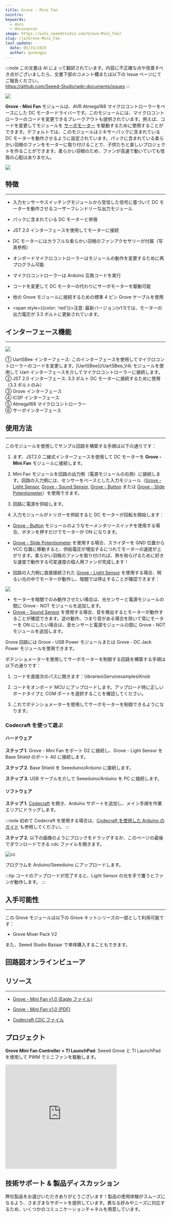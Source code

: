 ```yaml
---
title: Grove - Mini Fan
nointro:
keywords:
  - docs
  - docusaurus
image: https://wiki.seeedstudio.com/Grove-Mini_Fan/
slug: /ja/Grove-Mini_Fan
last_update:
  date: 05/15/2025
  author: gunengyu
---
```

:::note
この文書は AI によって翻訳されています。内容に不正確な点や改善すべき点がございましたら、文書下部のコメント欄または以下の Issue ページにてご報告ください。  
https://github.com/Seeed-Studio/wiki-documents/issues
:::

![](https://files.seeedstudio.com/wiki/Grove-Mini_Fan/img/Mini_Fan%20head.jpg)

**Grove - Mini Fan** モジュールは、AVR Atmega168 マイクロコントローラーをベースにした DC モータードライバーです。このモジュールには、マイクロコントローラーのコードを変更できるブレークアウトも提供されています。例えば、コードを変更してモジュールを [サーボモーター](https://en.wikipedia.org/wiki/Servomotor) を駆動するために使用することができます。デフォルトでは、このモジュールはミキサーパックに含まれている DC モーターを動作させるように設定されています。パックに含まれている柔らかい羽根のファンをモーターに取り付けることで、子供たちと楽しいプロジェクトを作ることができます。柔らかい羽根のため、ファンが高速で動いていても怪我の心配はありません。

[![](https://files.seeedstudio.com/wiki/Seeed-WiKi/docs/images/300px-Get_One_Now_Banner-ragular.png)](https://www.seeedstudio.com/Grove-Mini-Fan-v1-1.html)

## 特徴

---

* 入力センサーやスイッチングモジュールから受信した信号に基づいて DC モーターを動作させるユーザーフレンドリーな出力モジュール
* パックに含まれている DC モーターと併用
* JST 2.0 インターフェースを使用してモーターに接続
* DC モーターにはカラフルな柔らかい羽根のファンアクセサリーが付属（写真参照）
* オンボードマイクロコントローラーはモジュールの動作を変更するために再プログラム可能
* マイクロコントローラーは Arduino 互換コードを実行
* コードを変更して DC モーターの代わりにサーボモーターを駆動可能
* 他の Grove モジュールに接続するための標準 4 ピン Grove ケーブルを使用
* <div>

  <span style={{color: 'red'}}>注意:</span> 最新バージョン(v1.1)では、モーターの出力電圧が 3.3 ボルトに更新されています。
</div>

## インターフェース機能

---
![](https://files.seeedstudio.com/wiki/Grove-Mini_Fan/img/Mini_fan.jpg)

<dl><dt>① UartSBee インターフェース: このインターフェースを使用してマイクロコントローラーのコードを変更します。[UartSBee](/UartSBee_V4) モジュールを使用して Uart インターフェースを介してマイクロコントローラーに接続します。
</dt><dt>② JST 2.0 インターフェース: 3.3 ボルト DC モーターに接続するために使用（3.3 ボルトのみ）
</dt><dt>③ Grove インターフェース
</dt><dt>④ ICSP インターフェース
</dt><dt>⑤ Atmega168 マイクロコントローラー
</dt><dt>⑥ サーボインターフェース
</dt></dl>

## 使用方法

---
このモジュールを使用してサンプル回路を構築する手順は以下の通りです：

1. まず、JST2.0 二線式インターフェースを使用して DC モーターを **Grove - Mini Fan** モジュールに接続します。

2. Mini Fan モジュールを回路の出力側（電源モジュールの右側）に接続します。回路の入力側には、センサーをベースとした入力モジュール（[Grove - Light Sensor](/Grove-Light_Sensor "Grove - Light Sensor"), [Grove - Sound Sensor](/Grove-Sound_Sensor "Grove - Sound Sensor"), [Grove - Button](/Grove-Button "Grove - Button") または [Grove - Slide Potentiometer](/Grove-Slide_Potentiometer "Grove - Slide Potentiometer")）を使用できます。

3. 回路に電源を供給します。

4. 入力モジュールがトリガーを供給すると DC モーターが回転を開始します：

* [Grove - Button](/Grove-Button "Grove - Button") モジュールのようなモーメンタリースイッチを使用する場合、ボタンを押すだけでモーターが ON になります。

* [Grove - Slide Potentiometer](/Grove-Slide_Potentiometer "Grove - Slide Potentiometer") を使用する場合、スライダーを GND 位置から VCC 位置に移動すると、供給電圧が増加するにつれてモーターの速度が上がります。柔らかい羽根のファンを取り付ければ、熱を和らげるために好きな速度で動作する可変速度の個人用ファンが完成します！

* 回路の入力側に直接接続された [Grove - Light Sensor](/Grove-Light_Sensor "Grove - Light Sensor") を使用する場合、明るい光の中でモーターが動作し、暗闇では停止することが確認できます：

![](https://files.seeedstudio.com/wiki/Grove-Mini_Fan/img/Light_Sensitive_Fan.gif)

* モーターを暗闇でのみ動作させたい場合は、光センサーと電源モジュールの間に Grove - NOT モジュールを追加します。
* [Grove - Sound Sensor](/Grove-Sound_Sensor "Grove - Sound Sensor") を使用する場合、音を検出するとモーターが動作することが確認できます。逆の動作、つまり音がある場合を除いて常にモーターを ON にしたい場合は、音センサーと電源モジュールの間に Grove - NOT モジュールを追加します。

Grove 回路には Grove - USB Power モジュールまたは Grove - DC Jack Power モジュールを使用できます。

ポテンショメーターを使用してサーボモーターを制御する回路を構築する手順は以下の通りです：

1. コードを直接次のパスに開きます：\libraries\Servo\examples\Knob

2. コードをオンボード MCU にアップロードします。アップロード時に正しいボードタイプと COM ポートを選択することを確認してください。

3. これでポテンショメーターを使用してサーボモーターを制御できるようになります。

### Codecraft を使って遊ぶ

#### ハードウェア

**ステップ 1.** Grove - Mini Fan をポート D2 に接続し、Grove - Light Sensor を Base Shield のポート A0 に接続します。

**ステップ 2.** Base Shield を Seeeduino/Arduino に接続します。

**ステップ 3.** USB ケーブルを介して Seeeduino/Arduino を PC に接続します。

#### ソフトウェア

**ステップ 1.** [Codecraft](https://ide.chmakered.com/) を開き、Arduino サポートを追加し、メイン手順を作業エリアにドラッグします。

:::note
    初めて Codecraft を使用する場合は、[Codecraft を使用した Arduino のガイド](https://wiki.seeedstudio.com/Guide_for_Codecraft_using_Arduino/) も参照してください。
:::

**ステップ 2.** 以下の画像のようにブロックをドラッグするか、このページの最後でダウンロードできる cdc ファイルを開きます。

![cc](https://files.seeedstudio.com/wiki/Grove-Mini_Fan/img/cc_Mini_Fan.png)

プログラムを Arduino/Seeeduino にアップロードします。

:::tip
    コードのアップロードが完了すると、Light Sensor の光を手で覆うとファンが動作します。
:::

## 入手可能性

---
この Grove モジュールは以下の Grove キットシリーズの一部として利用可能です：

* Grove Mixer Pack V2

また、Seeed Studio Bazaar で単体購入することもできます。

## 回路図オンラインビューア

<div className="altium-ecad-viewer" data-project-src="https://files.seeedstudio.com/wiki/Grove-Mini_Fan/res/Grove-Mini_Fan_v1.0.zip" style={{borderRadius: '0px 0px 4px 4px', height: 500, borderStyle: 'solid', borderWidth: 1, borderColor: 'rgb(241, 241, 241)', overflow: 'hidden', maxWidth: 1280, maxHeight: 700, boxSizing: 'border-box'}}>
</div>

## リソース

---

* [Grove - Mini Fan v1.0 (Eagle ファイル)](https://files.seeedstudio.com/wiki/Grove-Mini_Fan/res/Grove-Mini_Fan_v1.0.zip)

* [Grove - Mini Fan v1.0 (PDF)](https://files.seeedstudio.com/wiki/Grove-Mini_Fan/res/Grove-Mini_Fan_v1.0.pdf)

* [Codecraft CDC ファイル](https://files.seeedstudio.com/wiki/Grove-Mini_Fan/res/Grove_Mini_Fan_CDC_File.zip)

## プロジェクト

**Grove Mini Fan Controller + TI LaunchPad**: Seeed Grove と TI LaunchPad を使用して PWM でミニファンを駆動します。

<iframe frameborder='0' height='327.5' scrolling='no' src='https://www.hackster.io/measley2/grove-mini-fan-controller-ti-launchpad-cba304/embed' width='350'></iframe>

## 技術サポート & 製品ディスカッション

弊社製品をお選びいただきありがとうございます！製品の使用体験がスムーズになるよう、さまざまなサポートを提供しています。異なる好みやニーズに対応するため、いくつかのコミュニケーションチャネルを用意しています。

<div class="button_tech_support_container">
<a href="https://forum.seeedstudio.com/" class="button_forum"></a> 
<a href="https://www.seeedstudio.com/contacts" class="button_email"></a>
</div>

<div class="button_tech_support_container">
<a href="https://discord.gg/eWkprNDMU7" class="button_discord"></a> 
<a href="https://github.com/Seeed-Studio/wiki-documents/discussions/69" class="button_discussion"></a>
</div>
